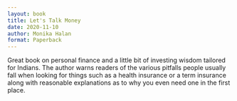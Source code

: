 ```yaml
---
layout: book
title: Let's Talk Money
date: 2020-11-10
author: Monika Halan
format: Paperback
---
```


Great book on personal finance and a little bit of investing wisdom tailored for Indians. The author warns readers of the various pitfalls people usually fall when looking for things such as a health insurance or a term insurance along with reasonable explanations as to why you even need one in the first place.
